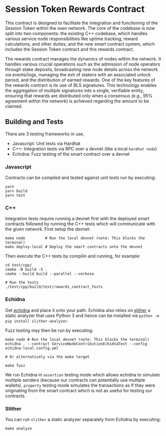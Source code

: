 # Session Token Rewards Contract

This contract is designed to facilitate the integration and functioning of the
Session Token within the oxen network. The core of the codebase is now split
into two components: the existing C++ codebase, which handles various service
node responsibilities like uptime tracking, reward calculations, and other
duties; and the new smart contract system, which includes the Session Token
contract and this rewards contract.

The rewards contract manages the dynamics of nodes within the network. It
handles various crucial operations such as the admission of node operators
through stake deposits, broadcasting new node details across the network via
events/logs, managing the exit of stakers with an associated unlock period, and
the distribution of earned rewards. One of the key features of the rewards
contract is its use of BLS signatures. This technology enables the aggregation
of multiple signatures into a single, verifiable entity, ensuring that rewards
are distributed only when a consensus (e.g., 95% agreement within the network)
is achieved regarding the amount to be claimed.

## Building and Tests

There are 3 testing frameworks in use,

  - Javascript: Unit tests via Hardhat
  - C++: Integration tests via RPC over a devnet (like a local `hardhat node`)
  - Echidna: Fuzz testing of the smart contract over a devnet

### Javascript

Contracts can be compiled and tested against unit tests run by executing:

```
yarn
yarn build
yarn test
```

### C++

Integration tests require running a devnet first with the deployed smart
contracts followed by running the C++ tests which will communicate with the
given network. First setup the devnet:

```
make node         # Run the local devnet (note: This blocks the terminal)
make deploy-local # Deploy the smart contracts onto the devnet
```

Then execute the C++ tests by compilin and running, for example:

```
cd test/cpp/
cmake -B build -S .
cmake --build build --parallel --verbose

# Run the tests
./test/cpp/build/test/rewards_contract_Tests
```

### Echidna

Get [echidna](https://github.com/crytic/echidna) and place it onto your path.
Echidna also relies on [slither](https://github.com/crytic/slither) a static
analyzer that uses Python 3 and hence can be installed via
`python -m pip install slither-analyzer`.

Fuzz testing may then be run by executing:

```
make node # Run the local devnet (note: This blocks the terminal)
echidna . --contract ServiceNodeContributionEchidnaTest --config echidna-local.config.yml

# Or alternatively via the make target

make fuzz
```

We run Echidna in `assertion` testing mode which allows echidna to simulate
multiple senders (because our contracts can potentially use multiple wallets).
`property` testing mode simulates the transactions as if they were originating
from the smart contract which is not as useful for testing our contracts.

### Slither

You can run `slither` a static analyzer separately from Echidna by executing:

```
make analyze
```
